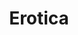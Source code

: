 ---
title: 'Erotica'
img: 'erotica.jpg'
size: '13 x 13 inches, Framed'
medium: 'Ink on 140-pound Watercolor Paper'
--- 